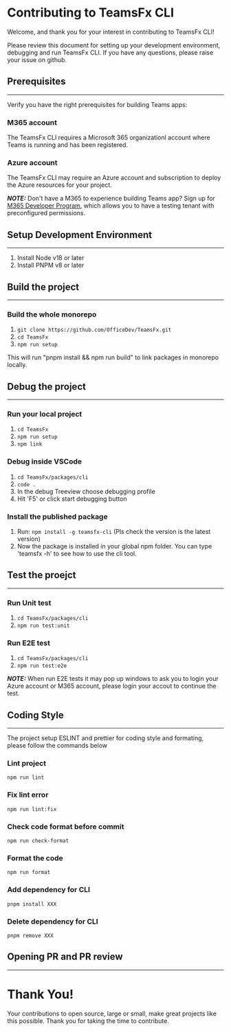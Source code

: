 # Contributing to TeamsFx CLI 

Welcome, and thank you for your interest in contributing to TeamsFx CLI!

Please review this document for setting up your development environment, debugging and run TeamsFx CLI. If you have any questions, please raise your issue on github.

## Prerequisites
---

Verify you have the right prerequisites for building Teams apps:

### M365 account

The TeamsFx CLI requires a Microsoft 365 organizationl account where Teams is running and has been registered.

### Azure account
The TeamsFx CLI may require an Azure account and subscription to deploy the Azure resources for your project.

**_NOTE:_** Don't have a M365 to experience building Teams app? Sign up for [M365 Developer Program](https://docs.microsoft.com/en-us/microsoftteams/platform/concepts/build-and-test/prepare-your-o365-tenant), which allows you to have a testing tenant with preconfigured permissions.

## Setup Development Environment
---

1. Install Node v18 or later
2. Install PNPM v8 or later

## Build the project
---

### Build the whole monorepo
1. `git clone https://github.com/OfficeDev/TeamsFx.git`
2. `cd TeamsFx`
3. `npm run setup`

This will run "pnpm install && npm run build" to link packages in monorepo locally. 


## Debug the project
---

### Run your local project
1. `cd TeamsFx`
2. `npm run setup`
3. `npm link`

### Debug inside VSCode
1. `cd TeamsFx/packages/cli`
2. `code .`
3. In the debug Treeview choose debugging profile
4. Hit 'F5' or click start debugging button

### Install the published package
1. Run: `npm install -g teamsfx-cli` (Pls check the version is the latest version)
2. Now the package is installed in your global npm folder. You can type 'teamsfx -h' to see how to use the cli tool.

## Test the proejct
---

### Run Unit test

1. `cd TeamsFx/packages/cli`
2. `npm run test:unit`

### Run E2E test

1. `cd TeamsFx/packages/cli`
2. `npm run test:e2e`

**_NOTE:_** When run E2E tests it may pop up windows to ask you to login your Azure account or M365 account, please login your accout to continue the test.

## Coding Style
---

The project setup ESLINT and prettier for coding style and formating, please follow the commands below

### Lint project
`npm run lint`

### Fix lint error
`npm run lint:fix`

### Check code format before commit
`npm run check-format`

### Format the code
`npm run format`

### Add dependency for CLI
`pnpm install XXX`

### Delete dependency for CLI
`pnpm remove XXX`

## Opening PR and PR review
---


# Thank You!

Your contributions to open source, large or small, make great projects like this possible. Thank you for taking the time to contribute.
